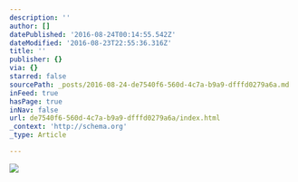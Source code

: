 ```yaml
---
description: ''
author: []
datePublished: '2016-08-24T00:14:55.542Z'
dateModified: '2016-08-23T22:55:36.316Z'
title: ''
publisher: {}
via: {}
starred: false
sourcePath: _posts/2016-08-24-de7540f6-560d-4c7a-b9a9-dfffd0279a6a.md
inFeed: true
hasPage: true
inNav: false
url: de7540f6-560d-4c7a-b9a9-dfffd0279a6a/index.html
_context: 'http://schema.org'
_type: Article

---
```

![](https://the-grid-user-content.s3-us-west-2.amazonaws.com/d7b37f97-35cc-4ad6-8e21-246aa40ef722.jpg)